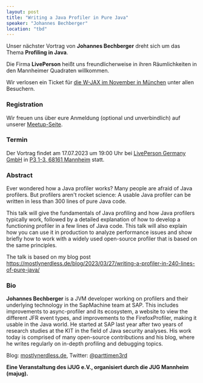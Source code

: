 ```yaml
---
layout: post
title: "Writing a Java Profiler in Pure Java"
speaker: "Johannes Bechberger"
location: "tbd"
---
```


Unser nächster Vortrag von **Johannes Bechberger** dreht sich um das Thema **Profiling in Java**.

Die Firma **LivePerson** heißt uns freundlicherweise in ihren Räumlichkeiten in den Mannheimer Quadraten willkommen.

Wir verlosen ein Ticket für [die W-JAX im November in München](https://jax.de/muenchen/) unter allen Besuchern.

### Registration

Wir freuen uns über eure Anmeldung (optional und unverbindlich) auf unserer [Meetup-Seite](https://www.meetup.com/mannheim-java-usergroup/events/294134437/).

### Termin

Der Vortrag findet am 17.07.2023 um 19:00 Uhr bei [LivePerson Germany GmbH](https://www.liveperson.com/) in [P3 1-3, 68161 Mannheim](https://maps.app.goo.gl/5YHvJPGSfrKrvP8y8?g_st=ic) statt.


### Abstract

Ever wondered how a Java profiler works? Many people are afraid of Java profilers. But profilers aren't rocket science: A usable Java profiler can be written in less than 300 lines of pure Java code.

This talk will give the fundamentals of Java profiling and how Java profilers typically work, followed by a detailed explanation of how to develop a functioning profiler in a few lines of Java code. 
This talk will also explain how you can use it in production to analyze performance issues and show briefly how to work with a widely used open-source profiler that is based on the same principles.

The talk is based on my blog post https://mostlynerdless.de/blog/2023/03/27/writing-a-profiler-in-240-lines-of-pure-java/

### Bio
**Johannes Bechberger** is a JVM developer working on profilers and their underlying technology in the SapMachine team at SAP. 
This includes improvements to async-profiler and its ecosystem, a website to view the different JFR event types, and improvements to the FirefoxProfiler, 
making it usable in the Java world. He started at SAP last year after two years of research studies at the KIT in the field of Java security analyses. 
His work today is comprised of many open-source contributions and his blog, where he writes regularly on in-depth profiling and debugging topics.

Blog: [mostlynerdless.de](https://mostlynerdless.de), Twitter: [@parttimen3rd](https://twitter.com/parttimen3rd)

**Eine Veranstaltung des iJUG e.V., organisiert durch die JUG Mannheim (majug).**

